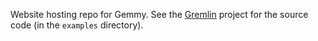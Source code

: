 Website hosting repo for Gemmy. See the [Gremlin] project
for the source code (in the `examples` directory).

[Gremlin]: https://github.com/tomdalling/gremlin

